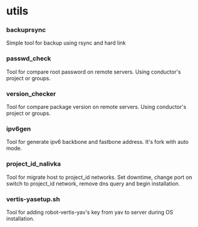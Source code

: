 utils
=====
### backuprsync ###
Simple tool for backup using rsync and hard link
### passwd_check ###
Tool for compare root password on remote servers. Using conductor's project or groups.
### version_checker ###
Tool for compare package version on remote servers. Using conductor's project or groups.
### ipv6gen ###
Tool for generate ipv6 backbone and fastbone address. It's fork with auto mode.
### project_id_nalivka ###
Tool for migrate host to project_id networks. Set downtime, change port on switch to project_id network, remove dns query and begin installation.
### vertis-yasetup.sh ### 
Tool for adding robot-vertis-yav's key from yav to server during OS installation.
